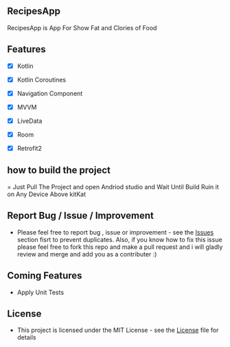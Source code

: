 ## RecipesApp

 RecipesApp is App For Show Fat and Clories of Food

## Features
- [x] Kotlin
- [x] Kotlin Coroutines
- [x] Navigation Component
- [x] MVVM
- [x] LiveData
- [x] Room
- [x] Retrofit2

 
##  how to build the project

= Just Pull The Project and open Andriod studio and Wait Until Build Ruin it on Any Device Above kitKat
 
## Report Bug / Issue / Improvement
* Please feel free to report bug , issue or improvement - see the [Issues](https://github.com/YasserAdel564/Jarir-Pharmacy/issues) section fisrt to prevent duplicates. Also, if you know how to fix this issue please feel free to fork this repo and make a pull request and i will gladly review and merge and add you as a contributer :)

## Coming Features
 * Apply Unit Tests

## License
* This project is licensed under the MIT License - see the [License](https://github.com/YasserAdel564/Jarir-Pharmacy/blob/master/License)
 file for details

